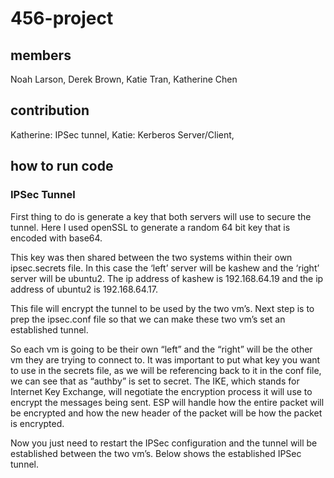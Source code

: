 # 456-project

## members 
Noah Larson, 
Derek Brown, 
Katie Tran,
Katherine Chen 

## contribution 
Katherine: IPSec tunnel, Katie: Kerberos Server/Client, 


## how to run code 

### IPSec Tunnel 
First thing to do is generate a key that both servers will use to secure the tunnel. Here I used openSSL to generate a random 64 bit key that is encoded with base64. 

This key was then shared between the two systems within their own ipsec.secrets file. In this case the ‘left’ server will be kashew and the ‘right’ server will be ubuntu2. The ip address of kashew is 192.168.64.19 and the ip address of ubuntu2 is 192.168.64.17. 

This file will encrypt the tunnel to be used by the two vm’s. Next step is to prep the ipsec.conf file so that we can make these two vm’s set an established tunnel. 

So each vm is going to be their own “left” and the “right” will be the other vm they are trying to connect to. It was important to put what key you want to use in the secrets file, as we will be referencing back to it in the conf file, we can see that as “authby” is set to secret. The IKE, which stands for Internet Key Exchange, will negotiate the encryption process it will use to encrypt the messages being sent. ESP will handle how the entire packet will be encrypted and how the new header of the packet will be how the packet is encrypted. 

Now you just need to restart the IPSec configuration and the tunnel will be established between the two vm’s. Below shows the established IPSec tunnel. 


